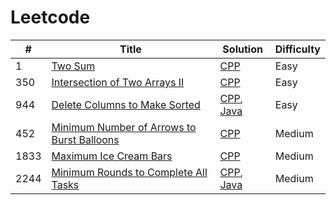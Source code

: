 # Leetcode


|  #  | Title | Solution | Difficulty |
| ------------- | ------------- | ------------- | ------------- |
| 1  | [Two Sum](https://leetcode.com/problems/two-sum/description/)  |[CPP](https://github.com/shlokam/leetcode/blob/main/cpp/TwoSum.cpp)  | Easy  |
| 350  | [Intersection of Two Arrays II](https://leetcode.com/problems/intersection-of-two-arrays-ii/description/)  |[CPP](https://github.com/shlokam/Leetcode/blob/main/cpp/IntersectionofTwoArraysII.cpp)  | Easy  |
| 944  | [Delete Columns to Make Sorted](https://leetcode.com/problems/delete-columns-to-make-sorted/description/)  |[CPP](https://github.com/shlokam/Leetcode/blob/main/cpp/DeleteColumnsToMakeSorted.cpp), [Java](https://github.com/shlokam/Leetcode/blob/main/java/DeleteColumnsToMakeSorted.java)  | Easy  |
| 452  | [Minimum Number of Arrows to Burst Balloons](https://leetcode.com/problems/minimum-number-of-arrows-to-burst-balloons/description/)  |[CPP](https://github.com/shlokam/leetcode/blob/main/cpp/MinimumNumberOfArrowsToBurstBalloons.cpp) | Medium  |
| 1833 | [Maximum Ice Cream Bars](https://leetcode.com/problems/maximum-ice-cream-bars/description/) |[CPP](https://github.com/shlokam/leetcode/blob/main/cpp/MaximumIceBarsCreams.cpp) | Medium  |
| 2244  | [Minimum Rounds to Complete All Tasks](https://leetcode.com/problems/minimum-rounds-to-complete-all-tasks/description/)  |[CPP](https://github.com/shlokam/leetcode/blob/main/cpp/MinimumRoundstoCompleteAllTasks.cpp), [Java](https://github.com/shlokam/leetcode/blob/main/java/MinimumRoundsToCompleteAllTasks.java)  | Medium  |

